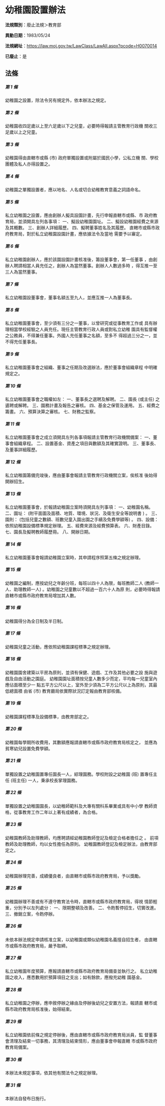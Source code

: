# 幼稚園設置辦法

**法規類別**：廢止法規＞教育部

**異動日期**：1983/05/24  

**法規網址**：https://law.moj.gov.tw/LawClass/LawAll.aspx?pcode=H0070014

**已廢止**：是



## 法條
##### 第 1 條
幼稚園之設置，除法令另有規定外，依本辦法之規定。

##### 第 2 條
幼稚園收四足歲以上至六足歲以下之兒童，必要時得報請主管教育行政機
關收三足歲以上之兒童。

##### 第 3 條
幼稚園得由直轄市或縣 (市) 政府單獨設置或附屬於國民小學，公私立機
關、學校團體及私人亦得設置之。

##### 第 4 條
幼稚園之單獨設置者，應以地名、人名或切合幼稚教育意義之詞語命名。

##### 第 5 條
私立幼稚園之設置，應由創辦人擬具設園計畫，先行申報直轄市或縣、市
政府教育局，並須開具左列各事項：
一、擬設幼稚園園址。
二、擬設幼稚園經費之來源及其概數。
三、創辦人詳細履歷。
四、擬聘董事姓名及其履歷。
直轄市或縣市政府教育局，對於私立幼稚園設園計畫，應依據法令及當地
需要予以審定。


##### 第 6 條
私立幼稚園創辦人，應於該園設園計畫核准後，籌設董事會，第一任董事
，由創辦人聘請相當人員充任之，創辦人為當然董事。創辦人人數過多時
，得互推一至三人為當然董事。

##### 第 7 條
私立幼稚園設董事會，董事名額五至九人，並應互推一人為董事長。

##### 第 8 條
私立幼稚園董事會，至少須有三分之一董事，以曾研究或從事教育工作或
具有辦理相當學校經驗之人員充任。現任主管教育行政人員或對私立幼稚
園具有監督權之公務員，不得兼任董事。外國人充任董事之名額，至多不
得超過三分之一，並不得充任董事長。

##### 第 9 條
私立幼稚園董事會之組織、董事之任期及改選辦法，應於董事會組織章程
中明確規定之。

##### 第 10 條
私立幼稚園董事會之職權如左：
一、董事長之選聘及解聘。
二、園長 (或主任) 之遴聘或解聘。
三、園務計畫及報告之審核。
四、基金之保管及運用。
五、經費之籌畫。
六、預算決算之審核。
七、財務之監察。


##### 第 11 條
私立幼稚園董事會之成立須開具左列各事項報請主管教育行政機關備案：
一、董事會組織章程。
二、設置基金、資產之項目與數額及其確實證明。
三、董事長、及董事詳細履歷。


##### 第 12 條
私立幼稚園籌備完竣後，應由董事會報請主管教育行政機關立案，俟核准
後始得開辦招生。

##### 第 13 條
私立幼稚園董事會，於報請幼稚園立案時須開具左列事項：
一、幼稚園名稱。
二、園址： (附平面圖及面積、地質、環境、狀況、及衛生安全等說明書
    ) 。
三、園則： (包括兒童之數額、班數兒童入園出園之手續及免費學額等)
    。
四、設備：依照幼稚園設備標準規定辦理。
五、經費來源及經費預算表。
六、財產目錄。
七、園長及擬聘教師履歷冊。
八、開辦日期。


##### 第 14 條
私立幼稚園董事會報請幼稚園立案時，其申請程序照第五條之規定辦理。

##### 第 15 條
幼稚園之編制，應按幼兒之年齡分班，每班以四十人為限，每班教師二人
 (教師一人、助理教師一人) 。幼稚園之兒童數以不超過一百六十人為原
則，必要時得報請直轄市或縣市政府教育局增加其人數。

##### 第 16 條
幼稚園得分為全日制及半日制。

##### 第 17 條
幼稚園兒童之活動，應依照幼稚園課程標準之規定辦理。

##### 第 18 條
幼稚園園舍建築以平房為原則，並須有保健、遊戲、工作及其他必要之設
施與遊戲及自由活動之園庭。
幼稚園園址面積按兒童人數多少而定，平均每一兒童室內應佔面積至少一
點五平方公尺以上，室外至少須為二平方公尺以上為原則，其最低總面積
由省 (市) 教育廳局依實際狀況訂定報由教育部核備。

##### 第 19 條
幼稚園課程標準及設備標準，由教育部定之。

##### 第 20 條
幼稚園每學期所收費用，其數額應報請直轄市或縣市政府教育局核定之，
並應為貧寒幼兒設置免費學額。

##### 第 21 條
單獨設置之幼稚園置專任園長一人，綜理園務。學校附設之幼稚園 (班)
置專任主任 (班主任) 一人，秉承校長掌理園務。

##### 第 22 條
單獨設置之幼稚園園長，以幼稚師範科及大專有關科系畢業或具有中小學
教師資格，從事教育工作二年以上著有成績者，為合格。

##### 第 23 條
幼稚園教師及助理教師，均應聘請經幼稚園教師登記及檢定合格者擔任之
。
前項教師及助理教師，均以女性擔任為原則。
幼稚園教師登記及檢定辦法，由教育部定之。

##### 第 24 條
幼稚園辦理完善，成績優良者，由直轄市或縣市政府教育局，予以獎勵。

##### 第 25 條
幼稚園辦理不善或有不遵守教育法令時，直轄市或縣市政府教育局，得視
情節輕重，分別予以左列處分：
一、限期整頓及改善。
二、令飭暫停招生，切實改進。
三、撤銷立案，令飭停辦。


##### 第 26 條
未依本辦法規定申請核准立案，以幼稚園或類似幼稚園名義擅自招生者，
由直轄市或縣市政府教育局，嚴予取締。

##### 第 27 條
私立幼稚園年度預算，應報請直轄市或縣市政府教育局備查並執行之。
私立幼稚園之收入，應悉數用於預算項目之支出；如有餘款，應撥充幼稚
園基金。

##### 第 28 條
私立幼稚園之停辦，應申敘停辦之緣由及停辦後幼兒之安置方法，報請直
轄市或縣市政府教育局核准後，始得結束。

##### 第 29 條
私立幼稚園依前條之規定停辦後，應由直轄市或縣市政府教育局派員，監
督董事會清理及結束一切事務，其清理及結束情形，應由董事會申報直轄
市或縣市政府教育局備案。

##### 第 30 條
本辦法未規定事項，依其他有關法令之規定辦理。

##### 第 31 條
本辦法自發布日施行。


